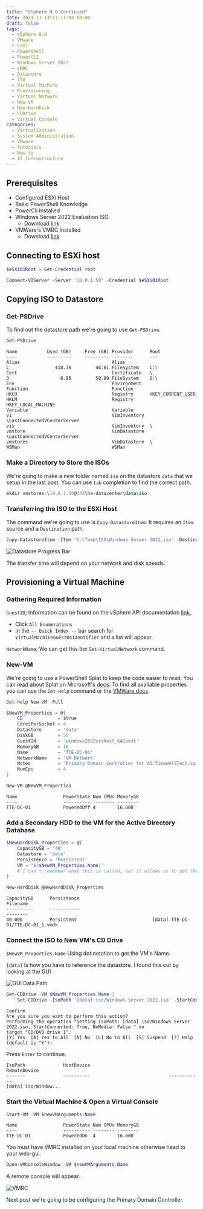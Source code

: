 ```yaml
---
title: "VSphere 8.0 Continued"
date: 2023-11-13T11:11:03-08:00
draft: false
tags:
  - vSphere 8.0
  - VMware
  - ESXi
  - PowerShell
  - PowerCLI
  - Windows Server 2022
  - VMRC
  - Datastore
  - ISO
  - Virtual Machine
  - Provisioning
  - Virtual Network
  - New-VM
  - New-HardDisk
  - CDDrive
  - Virtual Console
categories:
  - Virtualization
  - System Administration
  - VMware
  - Tutorials
  - How-to
  - IT Infrastructure
---
```


## Prerequisites

- Configured ESXi Host
- Basic PowerShell Knowledge
- PowerCli Installed
- Windows Server 2022 Evaluation ISO
  - Download [link](https://www.microsoft.com/en-us/evalcenter/download-windows-server-2022)
- VMWare's VMRC Installed
  - Download [link](https://customerconnect.vmware.com/en/downloads/details?downloadGroup=VMRC1201&productId=974)

<!-- more -->
## Connecting to ESXi host

```powershell
$eSXi01Root = Get-Credential root
```
```powershell
Connect-VIServer -Server '10.0.1.50' -Credential $eSXi01Root
```

## Copying ISO to Datastore

### Get-PSDrive
To find out the datastore path we're going to use `Get-PSDrive`.

```PowerShell
Get-PSDrive
```
```Shell
Name           Used (GB)     Free (GB) Provider      Root
----           ---------     --------- --------      ---
Alias                                  Alias
C                 418.38         46.61 FileSystem    C:\  
Cert                                   Certificate   \
D                   8.85         50.89 FileSystem    D:\
Env                                    Environment
Function                               Function
HKCU                                   Registry      HKEY_CURRENT_USER
HKLM                                   Registry      HKEY_LOCAL_MACHINE
Variable                               Variable
vi                                     VimInventory  \LastConnectedVCenterServer
vis                                    VimInventory  \
vmstore                                VimDatastore  \LastConnectedVCenterServer
vmstores                               VimDatastore  \
WSMan                                  WSMan
```

### Make a Directory to Store the ISOs 

We're going to make a new folder named `iso` on the datastore `data` that we setup in the last post.
You can use `tab` completion to find the correct path.

```powershell
mkdir vmstores:\10.0.1.50@443\ha-datacenter\data\iso
```

### Transferring the ISO to the ESXi Host

The command we're going to use is `Copy-DatastoreItem`. It requires an `Item` source and a `Destination` path.

```PowerShell
Copy-DatastoreItem -Item 'C:\Temp\ISO\Windows Server 2022.iso' -Destination 'vmstores:\10.0.1.50@443\ha-datacenter\data\iso\Windows Server 2022.iso' -Force
```

![Datastore Progress Bar](https://github.com/stim-ca/blog.timewelltech.ca/blob/vSphere-8.0-Continued/static/images/vSphere-8.0-Continued/01-Copy-DatastoreItem-Progress-Bar.png?raw=true)

The transfer time will depend on your network and disk speeds.

## Provisioning a Virtual Machine

### Gathering Required Information

`GuestID`; Information can be found on the vSphere API documentation [link.](https://developer.vmware.com/apis/1355/vsphere/)

- Click `All Enumerations`
- In the `-- Quick Index --` bar search for `VirtualMachineGuestOsIdentifier` and a list will appear.


`NetworkName`; We can get this the `Get-VirtualNetwork` command.

### New-VM
We're going to use a PowerShell Splat to keep the code easier to read. You can read about Splat on Microsoft's [docs](https://learn.microsoft.com/en-us/powershell/module/microsoft.powershell.core/about/about_splatting?view=powershell-5.1). To find all available properties you can use the `Get-Help` command or the [VMWare docs](https://developer.vmware.com/docs/powercli/latest/vmware.vimautomation.core/commands/new-vm/).

```PowerShell
Get-help New-VM -Full
```

```PowerShell
$NewVM_Properties = @{
    CD             = $true
    CoresPerSocket = 4
    Datastore      = 'data'
    DiskGB         = 50
    GuestId        = 'windows2022srvNext_64Guest'
    MemoryGB       = 16
    Name           = 'TTE-DC-01'
    NetworkName    = 'VM Network'
    Notes          = 'Primary Domain Controller for AD.TimewellTech.ca'
    NumCpu         = 4
}

New-VM @NewVM_Properties
```
```Shell
Name                 PowerState Num CPUs MemoryGB
----                 ---------- -------- --------
TTE-DC-01            PoweredOff 4        16.000
```

### Add a Secondary HDD to the VM for the Active Directory Database

```powershell
$NewHardDisk_Properties = @{
    CapacityGB = '40'
    Datastore = 'data'
    Persistence = 'Persistent'
    VM = "$($NewVM_Properties.Name)" 
    # I can't remember what this is called, but it allows us to get the VMName
}

New-HardDisk @NewHardDisk_Properties
```
```Shell
CapacityGB      Persistence                                                    Filename
----------      -----------                                                    --------
40.000          Persistent                            [data] TTE-DC-01/TTE-DC-01_1.vmdk
```

### Connect the ISO to New VM's CD Drive

`$NewVM_Properties.Name` Using dot notation to get the VM's Name. 

`[data]` Is how you have to reference the datastore. I found this out by looking at the GUI

![GUI Data Path](https://github.com/stim-ca/blog.timewelltech.ca/blob/vSphere-8.0-Continued/static/images/vSphere-8.0-Continued/02-Datastore-Path.png?raw=true)

```powershell
Get-CDDrive -VM $NewVM_Properties.Name | 
    Set-CDDrive -IsoPath '[data] iso/Windows Server 2022.iso' -StartConnected $true
```
```Shell
Confirm
Are you sure you want to perform this action?
Performing the operation "Setting IsoPath: [data] iso/Windows Server 2022.iso, StartConnected: True, NoMedia: False." on    
target "CD/DVD drive 1".
[Y] Yes  [A] Yes to All  [N] No  [L] No to All  [S] Suspend  [?] Help (default is "Y"):
```

Press `Enter` to continue.

```Shell
IsoPath              HostDevice                             RemoteDevice
-------              ----------                             ------------
[data] iso/Window...
```

### Start the Virtual Machine & Open a Virtual Console

```Powershell
Start-VM -VM $newVMArguments.Name
```
```Shell
Name                 PowerState Num CPUs MemoryGB
----                 ---------- -------- --------
TTE-DC-01            PoweredOn  4        16.000
```

You must have VMRC installed on your local machine otherwise head to your web-gui.

```PowerShell
Open-VMConsoleWindow -VM $newVMArguments.Name
```

A remote console will appear.

![VMRC](https://github.com/stim-ca/blog.timewelltech.ca/blob/vSphere-8.0-Continued/static/images/vSphere-8.0-Continued/03-Virtual-Console-First-Boot.png?raw=true)


Next post we're going to be configuring the Primary Domain Controller.